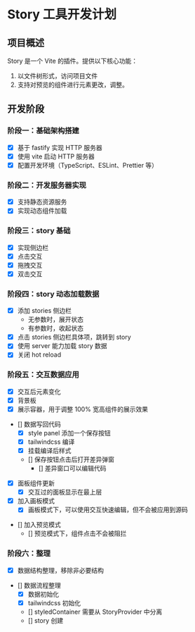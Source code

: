 # Story 工具开发计划

## 项目概述

Story 是一个 Vite 的插件。提供以下核心功能：

1. 以文件树形式，访问项目文件
2. 支持对预览的组件进行元素更改，调整。

## 开发阶段

### 阶段一：基础架构搭建

- [x] 基于 fastify 实现 HTTP 服务器
- [x] 使用 vite 启动 HTTP 服务器
- [x] 配置开发环境（TypeScript、ESLint、Prettier 等）

### 阶段二：开发服务器实现

- [x] 支持静态资源服务
- [x] 实现动态组件加载

### 阶段三：story 基础

- [x] 实现侧边栏
- [x] 点击交互
- [x] 拖拽交互
- [x] 双击交互

### 阶段四：story 动态加载数据

- [x] 添加 stories 侧边栏
  - 无参数时，展开状态
  - 有参数时，收起状态
- [x] 点击 stories 侧边栏具体项，跳转到 story
- [x] 使用 server 能力加载 story 数据
- [x] 关闭 hot reload

### 阶段五：交互数据应用

- [x] 交互后元素变化
- [x] 背景板
- [x] 展示容器，用于调整 100% 宽高组件的展示效果
- [] 数据写回代码
  - [x] style panel 添加一个保存按钮
  - [x] tailwindcss 编译
  - [x] 挂载编译后样式
  - [] 保存按钮点击后打开差异弹窗
    - [] 差异窗口可以编辑代码

- [x] 面板组件更新
  - [x] 交互过的面板显示在最上层

- [x] 加入画板模式
  - [x] 画板模式下，可以使用交互快速编辑，但不会被应用到源码

- [] 加入预览模式
  - [] 预览模式下，组件点击不会被阻拦

### 阶段六：整理

- [x] 数据结构整理，移除非必要结构
- [] 数据流程整理
  - [x] 数据初始化
  - [x] tailwindcss 初始化
  - [] styledContainer 需要从 StoryProvider 中分离
  - [] story 创建
